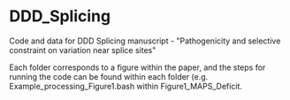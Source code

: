 # DDD_Splicing
Code and data for DDD Splicing manuscript - "Pathogenicity and selective constraint on variation near splice sites"

Each folder corresponds to a figure within the paper, and the steps for running the code can be found within each folder (e.g. Example_processing_Figure1.bash within Figure1_MAPS_Deficit.
